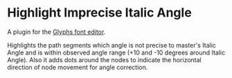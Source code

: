 # Highlight Imprecise Italic Angle

A plugin for the [Glyphs font editor](http://glyphsapp.com/).

Highlights the path segments which angle is not precise to master's Italic Angle and is within observed angle range (+10 and -10 degrees around Italic Angle). Also it adds dots around the nodes to indicate the horizontal direction of node movement for angle correction.